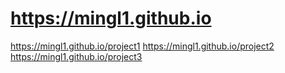 # https://mingl1.github.io
 https://mingl1.github.io/project1
  https://mingl1.github.io/project2
   https://mingl1.github.io/project3
